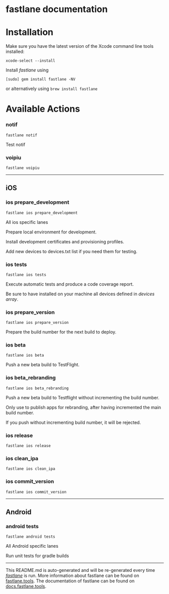 fastlane documentation
================
# Installation

Make sure you have the latest version of the Xcode command line tools installed:

```
xcode-select --install
```

Install _fastlane_ using
```
[sudo] gem install fastlane -NV
```
or alternatively using `brew install fastlane`

# Available Actions
### notif
```
fastlane notif
```
Test notif
### voipiu
```
fastlane voipiu
```


----

## iOS
### ios prepare_development
```
fastlane ios prepare_development
```
All ios specific lanes

Prepare local environment for development.

Install development certificates and provisioning profiles.

Add new devices to devices.txt list if you need them for testing.
### ios tests
```
fastlane ios tests
```
Execute automatic tests and produce a code coverage report.

Be sure to have installed on your machine all devices defined in *devices array*.
### ios prepare_version
```
fastlane ios prepare_version
```
Prepare the build number for the next build to deploy.
### ios beta
```
fastlane ios beta
```
Push a new beta build to TestFlight.
### ios beta_rebranding
```
fastlane ios beta_rebranding
```
Push a new beta build to Testflight without incrementing the build number.

Only use to publish apps for rebranding, after having incremented the main build number.

If you push without incrementing build number, it will be rejected.
### ios release
```
fastlane ios release
```

### ios clean_ipa
```
fastlane ios clean_ipa
```

### ios commit_version
```
fastlane ios commit_version
```


----

## Android
### android tests
```
fastlane android tests
```
All Android specific lanes

Run unit tests for gradle builds

----

This README.md is auto-generated and will be re-generated every time [_fastlane_](https://fastlane.tools) is run.
More information about fastlane can be found on [fastlane.tools](https://fastlane.tools).
The documentation of fastlane can be found on [docs.fastlane.tools](https://docs.fastlane.tools).
